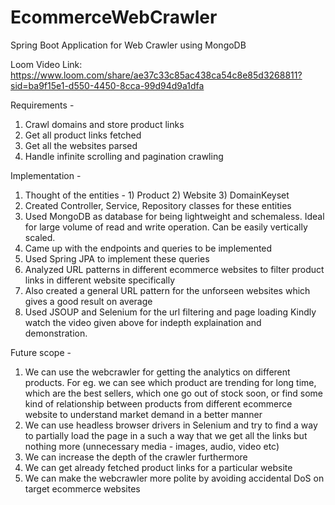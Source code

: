 # EcommerceWebCrawler
Spring Boot Application for Web Crawler using MongoDB

Loom Video Link: https://www.loom.com/share/ae37c33c85ac438ca54c8e85d3268811?sid=ba9f15e1-d550-4450-8cca-99d94d9a1dfa

Requirements - 
1. Crawl domains and store product links
2. Get all product links fetched
3. Get all the websites parsed
4. Handle infinite scrolling and pagination crawling 

Implementation -
1. Thought of the entities - 1) Product 2) Website 3) DomainKeyset
2. Created Controller, Service, Repository classes for these entities
3. Used MongoDB as database for being lightweight and schemaless. Ideal for large volume of read and write operation. Can be easily vertically scaled.
4. Came up with the endpoints and queries to be implemented
5. Used Spring JPA to implement these queries
6. Analyzed URL patterns in different ecommerce websites to filter product links in different website specifically
7. Also created a general URL pattern for the unforseen websites which gives a good result on average
8. Used JSOUP and Selenium for the url filtering and page loading
Kindly watch the video given above for indepth explaination and demonstration.

Future scope - 
1. We can use the webcrawler for getting the analytics on different products. For eg. we can see which product are trending for long time, which are the best sellers, which one go out of stock soon, or find some kind of relationship between products from different ecommerce website to understand market demand in a better manner
2. We can use headless browser drivers in Selenium and try to find a way to partially load the page in a such a way that we get all the links but nothing more (unnecessary media - images, audio, video etc)
3. We can increase the depth of the crawler furthermore
4. We can get already fetched product links for a particular website
5. We can make the webcrawler more polite by avoiding accidental DoS on target ecommerce websites


